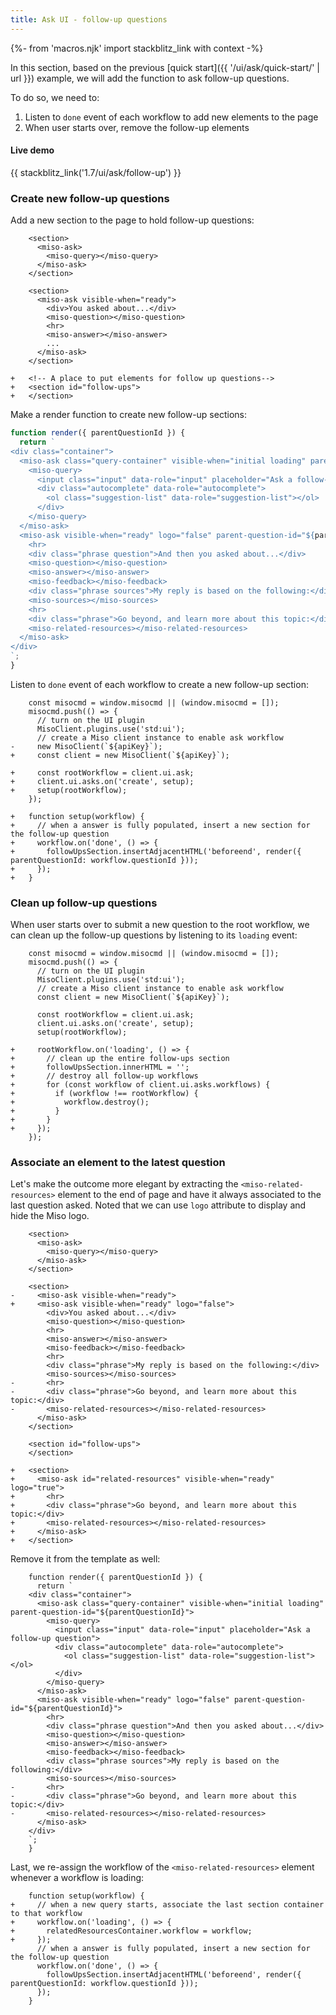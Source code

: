 ```yaml
---
title: Ask UI - follow-up questions
---
```


{%- from 'macros.njk' import stackblitz_link with context -%}

In this section, based on the previous [quick start]({{ '/ui/ask/quick-start/' | url }}) example, we will add the function to ask follow-up questions.

To do so, we need to:

1. Listen to `done` event of each workflow to add new elements to the page
2. When user starts over, remove the follow-up elements

#### Live demo

{{ stackblitz_link('1.7/ui/ask/follow-up') }}

### Create new follow-up questions

Add a new section to the page to hold follow-up questions:

```diff-html
    <section>
      <miso-ask>
        <miso-query></miso-query>
      </miso-ask>
    </section>

    <section>
      <miso-ask visible-when="ready">
        <div>You asked about...</div>
        <miso-question></miso-question>
        <hr>
        <miso-answer></miso-answer>
        ...
      </miso-ask>
    </section>

+   <!-- A place to put elements for follow up questions-->
+   <section id="follow-ups">
+   </section>
```

Make a render function to create new follow-up sections:

```js
function render({ parentQuestionId }) {
  return `
<div class="container">
  <miso-ask class="query-container" visible-when="initial loading" parent-question-id="${parentQuestionId}">
    <miso-query>
      <input class="input" data-role="input" placeholder="Ask a follow-up question">
      <div class="autocomplete" data-role="autocomplete">
        <ol class="suggestion-list" data-role="suggestion-list"></ol>
      </div>
    </miso-query>
  </miso-ask>
  <miso-ask visible-when="ready" logo="false" parent-question-id="${parentQuestionId}">
    <hr>
    <div class="phrase question">And then you asked about...</div>
    <miso-question></miso-question>
    <miso-answer></miso-answer>
    <miso-feedback></miso-feedback>
    <div class="phrase sources">My reply is based on the following:</div>
    <miso-sources></miso-sources>
    <hr>
    <div class="phrase">Go beyond, and learn more about this topic:</div>
    <miso-related-resources></miso-related-resources>
  </miso-ask>
</div>
`;
}
```

Listen to `done` event of each workflow to create a new follow-up section:

```diff-js
    const misocmd = window.misocmd || (window.misocmd = []);
    misocmd.push(() => {
      // turn on the UI plugin
      MisoClient.plugins.use('std:ui');
      // create a Miso client instance to enable ask workflow
-     new MisoClient(`${apiKey}`);
+     const client = new MisoClient(`${apiKey}`);

+     const rootWorkflow = client.ui.ask;
+     client.ui.asks.on('create', setup);
+     setup(rootWorkflow);
    });

+   function setup(workflow) {
+     // when a answer is fully populated, insert a new section for the follow-up question
+     workflow.on('done', () => {
+       followUpsSection.insertAdjacentHTML('beforeend', render({ parentQuestionId: workflow.questionId }));
+     });
+   }
```

### Clean up follow-up questions

When user starts over to submit a new question to the root workflow, we can clean up the follow-up questions by listening to its `loading` event:

```diff-js
    const misocmd = window.misocmd || (window.misocmd = []);
    misocmd.push(() => {
      // turn on the UI plugin
      MisoClient.plugins.use('std:ui');
      // create a Miso client instance to enable ask workflow
      const client = new MisoClient(`${apiKey}`);

      const rootWorkflow = client.ui.ask;
      client.ui.asks.on('create', setup);
      setup(rootWorkflow);

+     rootWorkflow.on('loading', () => {
+       // clean up the entire follow-ups section
+       followUpsSection.innerHTML = '';
+       // destroy all follow-up workflows
+       for (const workflow of client.ui.asks.workflows) {
+         if (workflow !== rootWorkflow) {
+           workflow.destroy();
+         }
+       }
+     });
    });
```

### Associate an element to the latest question

Let's make the outcome more elegant by extracting the `<miso-related-resources>` element to the end of page and have it always associated to the last question asked. Noted that we can use `logo` attribute to display and hide the Miso logo.

```diff-html
    <section>
      <miso-ask>
        <miso-query></miso-query>
      </miso-ask>
    </section>

    <section>
-     <miso-ask visible-when="ready">
+     <miso-ask visible-when="ready" logo="false">
        <div>You asked about...</div>
        <miso-question></miso-question>
        <hr>
        <miso-answer></miso-answer>
        <miso-feedback></miso-feedback>
        <hr>
        <div class="phrase">My reply is based on the following:</div>
        <miso-sources></miso-sources>
-       <hr>
-       <div class="phrase">Go beyond, and learn more about this topic:</div>
-       <miso-related-resources></miso-related-resources>
      </miso-ask>
    </section>

    <section id="follow-ups">
    </section>

+   <section>
+     <miso-ask id="related-resources" visible-when="ready" logo="true">
+       <hr>
+       <div class="phrase">Go beyond, and learn more about this topic:</div>
+       <miso-related-resources></miso-related-resources>
+     </miso-ask>
+   </section>
```

Remove it from the template as well:

```diff-js
    function render({ parentQuestionId }) {
      return `
    <div class="container">
      <miso-ask class="query-container" visible-when="initial loading" parent-question-id="${parentQuestionId}">
        <miso-query>
          <input class="input" data-role="input" placeholder="Ask a follow-up question">
          <div class="autocomplete" data-role="autocomplete">
            <ol class="suggestion-list" data-role="suggestion-list"></ol>
          </div>
        </miso-query>
      </miso-ask>
      <miso-ask visible-when="ready" logo="false" parent-question-id="${parentQuestionId}">
        <hr>
        <div class="phrase question">And then you asked about...</div>
        <miso-question></miso-question>
        <miso-answer></miso-answer>
        <miso-feedback></miso-feedback>
        <div class="phrase sources">My reply is based on the following:</div>
        <miso-sources></miso-sources>
-       <hr>
-       <div class="phrase">Go beyond, and learn more about this topic:</div>
-       <miso-related-resources></miso-related-resources>
      </miso-ask>
    </div>
    `;
    }
```

Last, we re-assign the workflow of the `<miso-related-resources>` element whenever a workflow is loading:

```diff-js
    function setup(workflow) {
+     // when a new query starts, associate the last section container to that workflow
+     workflow.on('loading', () => {
+       relatedResourcesContainer.workflow = workflow;
+     });
      // when a answer is fully populated, insert a new section for the follow-up question
      workflow.on('done', () => {
        followUpsSection.insertAdjacentHTML('beforeend', render({ parentQuestionId: workflow.questionId }));
      });
    }
```
